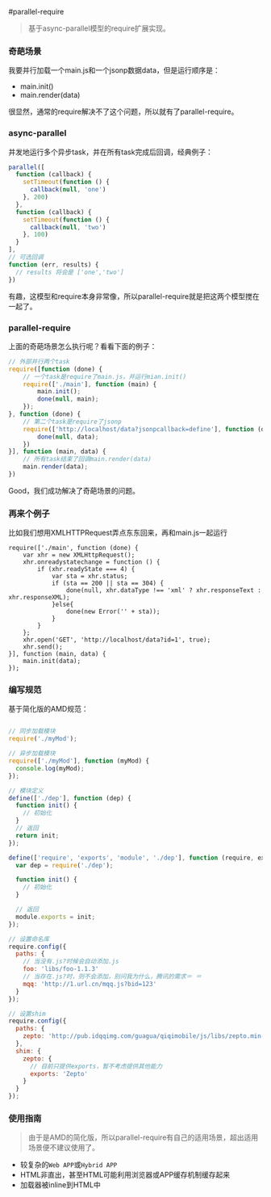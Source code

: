#parallel-require

> 基于async-parallel模型的require扩展实现。

### 奇葩场景

我要并行加载一个main.js和一个jsonp数据data，但是运行顺序是：
* main.init()
* main.render(data)

很显然，通常的require解决不了这个问题，所以就有了parallel-require。

### async-parallel

并发地运行多个异步task，并在所有task完成后回调，经典例子：

``` javascript
parallel([
  function (callback) {
    setTimeout(function () {
      callback(null, 'one')
    }, 200)
  },
  function (callback) {
    setTimeout(function () {
      callback(null, 'two')
    }, 100)
  }
],
// 可选回调
function (err, results) {
  // results 将会是 ['one','two']
})
```

有趣，这模型和require本身非常像，所以parallel-require就是把这两个模型搅在一起了。

### parallel-require

上面的奇葩场景怎么执行呢？看看下面的例子：

``` javascript
// 外部并行两个task
require([function (done) {
    // 一个task是require了main.js，并运行mian.init()
	require(['./main'], function (main) {
		main.init();
		done(null, main);
	});
}, function (done) {
    // 第二个task是require了jsonp
	require(['http://localhost/data?jsonpcallback=define'], function (data) {
		done(null, data);
	})
}], function (main, data) {
    // 所有task结束了回调main.render(data)
	main.render(data);
})
```

Good，我们成功解决了奇葩场景的问题。

### 再来个例子

比如我们想用XMLHTTPRequest弄点东东回来，再和main.js一起运行

```
require(['./main', function (done) {
    var xhr = new XMLHttpRequest();
    xhr.onreadystatechange = function () {
        if (xhr.readyState === 4) {
            var sta = xhr.status;
            if (sta == 200 || sta == 304) {
                done(null, xhr.dataType !== 'xml' ? xhr.responseText : xhr.responseXML);
            }else{
                done(new Error('' + sta));
            }
        }
    };
    xhr.open('GET', 'http://localhost/data?id=1', true);
    xhr.send();
}], function (main, data) {
    main.init(data);
});
```

### 编写规范

基于简化版的AMD规范：

```javascript

// 同步加载模块
require('./myMod');

// 异步加载模块
require(['./myMod'], function (myMod) {
  console.log(myMod);
});

// 模块定义
define(['./dep'], function (dep) {
  function init() {
    // 初始化
  }
  // 返回
  return init;
});

define(['require', 'exports', 'module', './dep'], function (require, exports, module) {
  var dep = require('./dep');

  function init() {
    // 初始化
  }

  // 返回
  module.exports = init;
});

// 设置命名库
require.config({
  paths: {
    // 当没有.js?时候会自动添加.js
    foo: 'libs/foo-1.1.3'
    // 当存在.js?时，则不会添加，别问我为什么，腾讯的需求＝ ＝
    mqq: 'http://1.url.cn/mqq.js?bid=123'
  }
});

// 设置shim
require.config({
  paths: {
    zepto: 'http://pub.idqqimg.com/guagua/qiqimobile/js/libs/zepto.min-e0859e89'
  },
  shim: {
    zepto: {
      // 目前只提供exports，暂不考虑提供其他能力
      exports: 'Zepto'
    }
  }
});
```

### 使用指南
> 由于是AMD的简化版，所以parallel-require有自己的适用场景，超出适用场景便不建议使用了。

* 较复杂的`Web APP`或`Hybrid APP`
* HTML非直出，甚至HTML可能利用浏览器或APP缓存机制缓存起来
* 加载器被inline到HTML中